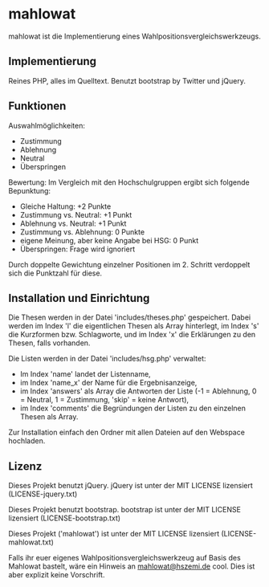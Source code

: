 mahlowat
========

mahlowat ist die Implementierung eines Wahlpositionsvergleichswerkzeugs.

Implementierung
---------------

Reines PHP, alles im Quelltext.
Benutzt bootstrap by Twitter und jQuery.

Funktionen
----------

Auswahlmöglichkeiten:
* Zustimmung
* Ablehnung
* Neutral
* Überspringen

Bewertung:
Im Vergleich mit den Hochschulgruppen ergibt sich folgende Bepunktung:
* Gleiche Haltung: +2 Punkte
* Zustimmung vs. Neutral: +1 Punkt
* Ablehnung vs. Neutral: +1 Punkt
* Zustimmung vs. Ablehnung: 0 Punkte
* eigene Meinung, aber keine Angabe bei HSG: 0 Punkt
* Überspringen: Frage wird ignoriert

Durch doppelte Gewichtung einzelner Positionen im 2. Schritt verdoppelt sich die Punktzahl für diese.


Installation und Einrichtung
----------------------------

Die Thesen werden in der Datei 'includes/theses.php' gespeichert. Dabei werden im Index 'l' die
eigentlichen Thesen als Array hinterlegt, im Index 's' die Kurzformen bzw. Schlagworte, und im Index
'x' die Erklärungen zu den Thesen, falls vorhanden.

Die Listen werden in der Datei 'includes/hsg.php' verwaltet:
* Im Index 'name' landet der Listenname,
* im Index 'name_x' der Name für die Ergebnisanzeige,
* im Index 'answers' als Array die Antworten der Liste (-1 = Ablehnung, 0 = Neutral, 1 = Zustimmung, 'skip' = keine Antwort),
* im Index 'comments' die Begründungen der Listen zu den einzelnen Thesen als Array.

Zur Installation einfach den Ordner mit allen Dateien auf den Webspace hochladen.


Lizenz
------
Dieses Projekt benutzt jQuery. jQuery ist unter der MIT LICENSE lizensiert (LICENSE-jquery.txt)

Dieses Projekt benutzt bootstrap. bootstrap ist unter der MIT LICENSE lizensiert (LICENSE-bootstrap.txt)

Dieses Projekt ('mahlowat') ist unter der MIT LICENSE lizensiert (LICENSE-mahlowat.txt)

Falls ihr euer eigenes Wahlpositionsvergleichswerkzeug auf Basis des Mahlowat bastelt, wäre ein
Hinweis an mahlowat@hszemi.de cool. Dies ist aber explizit keine Vorschrift.
